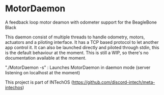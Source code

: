 # MotorDaemon
A feedback loop motor deamon with odometer support for the BeagleBone Black

This daemon consist of multiple threads to handle odometry, motors, actuators and a piloting interface.
It has a TCP based protocol to let another app control it.
It can also be launched directly and piloted through stdin, this is the default behaviour at the moment.
This is still a WIP, so there's no documentation available at the moment.

"./MotorDaemon -s"  : Launches MotorDaemon in daemon mode (server listening on localhost at the moment)

This project is part of INTechOS (https://github.com/discord-intech/meta-intechos)
